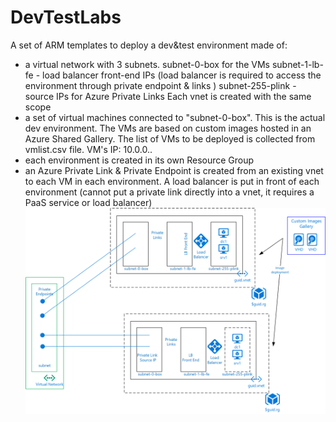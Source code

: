 # DevTestLabs

A set of ARM templates to deploy a dev&test environment made of:
 - a virtual network with 3 subnets. 
    subnet-0-box for the VMs
    subnet-1-lb-fe - load balancer front-end IPs (load balancer is required to access the environment through private endpoint & links )
    subnet-255-plink - source IPs for Azure Private Links
 Each vnet is created with the same scope  
 - a set of virtual machines connected to "subnet-0-box". This is the actual dev environment. The VMs are based on custom images hosted in an Azure Shared Gallery. The list of VMs to be deployed is collected from vmlist.csv file. VM's IP: 10.0.0.<VMIndex from vmlist.csv>. 
 - each environment is created in its own Resource Group
 - an Azure Private Link & Private Endpoint is created from an existing vnet to each VM in each environment. A load balancer is put in front of each environment (cannot put a private link directly into a vnet, it requires a PaaS service or load balancer)
 ![alt text](DevBox.png)